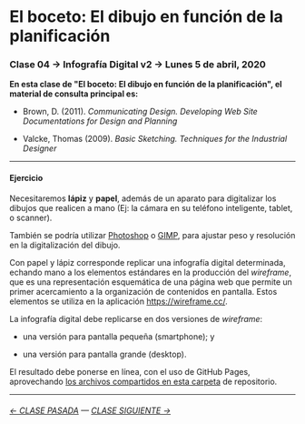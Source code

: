 # El boceto: El dibujo en función de la planificación

### Clase 04 → Infografía Digital v2 → Lunes 5 de abril, 2020

**En esta clase de "El boceto: El dibujo en función de la planificación", el material de consulta principal es:**

- Brown, D. (2011). *Communicating Design. Developing Web Site Documentations for Design and Planning*

- Valcke, Thomas (2009). *Basic Sketching. Techniques for the Industrial Designer*

- - - - - - - - - - - - - 

#### Ejercicio

Necesitaremos **lápiz** y **papel**, además de un aparato para digitalizar los dibujos que realicen a mano (Ej: la cámara en su teléfono inteligente, tablet, o scanner).

También se podría utilizar [Photoshop](https://www.adobe.com/la/products/photoshop.html) o [GIMP](https://www.gimp.org/), para ajustar peso y resolución en la digitalización del dibujo.

Con papel y lápiz corresponde replicar una infografía digital determinada, echando mano a los elementos estándares en la producción del *wireframe*, que es una representación esquemática de una página web que permite un primer acercamiento a la organización de contenidos en pantalla. Estos elementos se utiliza en la aplicación https://wireframe.cc/. 

La infografía digital debe replicarse en dos versiones de *wireframe*:

- una versión para pantalla pequeña (smartphone); y 

- una versión para pantalla grande (desktop).

El resultado debe ponerse en línea, con el uso de GitHub Pages, aprovechando [los archivos compartidos en esta carpeta](https://profesorfaco.github.io/dno075-2021/clase-04/) de repositorio. 

- - - - - - - 

###### [← CLASE PASADA](https://github.com/profesorfaco/dno075-2021/tree/main/clase-03) — [CLASE SIGUIENTE →](https://github.com/profesorfaco/dno075-2021/tree/main/clase-05) 
